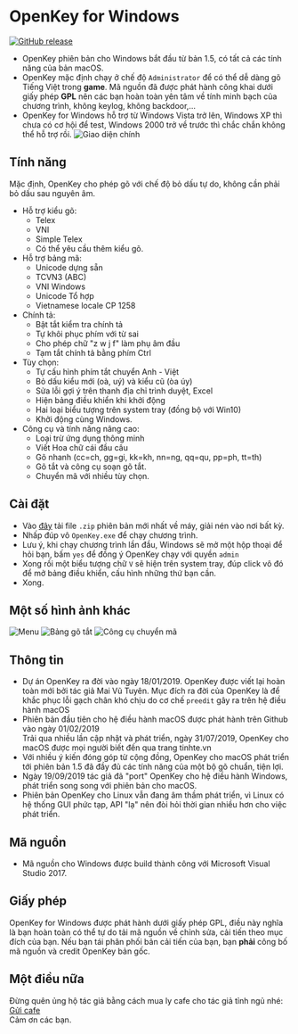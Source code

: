 # OpenKey for Windows
[![GitHub release](https://img.shields.io/github/v/release/tuyenvm/OpenKey.svg)](https://github.com/tuyenvm/OpenKey/releases/latest)
- OpenKey phiên bản cho Windows bắt đầu từ bản 1.5, có tất cả các tính năng của bản macOS.  
- OpenKey mặc định chạy ở chế độ `Administrator` để có thể dễ dàng gõ Tiếng Việt trong **game**. Mã nguồn đã được phát hành công khai dưới giấy phép **GPL** nên các bạn hoàn toàn yên tâm về tính minh bạch của chương trình, không keylog, không backdoor,...
- OpenKey for Windows hỗ trợ từ Windows Vista trở lên, Windows XP thì chưa có cơ hội để test, Windows 2000 trở về trước thì chắc chắn không thể hỗ trợ rồi.
![Giao diện chính](https://raw.githubusercontent.com/tuyenvm/tuyenvm.github.io/master/images/win32_1.png "Main UI")



## Tính năng
Mặc định, OpenKey cho phép gõ với chế độ bỏ dấu tự do, không cần phải bỏ dấu sau nguyên âm.
* Hỗ trợ kiểu gõ:
	* Telex
	* VNI
	* Simple Telex
	* Có thể yêu cầu thêm kiểu gõ.
* Hỗ trợ bảng mã:
	* Unicode dựng sẵn
	* TCVN3 (ABC)
	* VNI Windows
	* Unicode Tổ hợp
	* Vietnamese locale CP 1258
* Chính tả:
	* Bật tắt kiểm tra chính tả
	* Tự khôi phục phím với từ sai
	* Cho phép chữ "z w j f" làm phụ âm đầu
	* Tạm tắt chính tả bằng phím Ctrl
* Tùy chọn:
	* Tự cấu hình phím tắt chuyển Anh - Việt
	* Bỏ dấu kiểu mới (oà, uý) và kiểu cũ (òa úy)
	* Sửa lỗi gợi ý trên thanh địa chỉ trình duyệt, Excel
	* Hiện bảng điều khiển khi khởi động
	* Hai loại biểu tượng trên system tray (đồng bộ với Win10)
	* Khởi động cùng Windows.
* Công cụ và tính năng nâng cao:
	* Loại trừ ứng dụng thông minh
	* Viết Hoa chữ cái đầu câu
	* Gõ nhanh (cc=ch, gg=gi, kk=kh, nn=ng, qq=qu, pp=ph, tt=th)
	* Gõ tắt và công cụ soạn gõ tắt.
	* Chuyển mã với nhiều tùy chọn.

## Cài đặt
- Vào [đây](https://github.com/tuyenvm/OpenKey/releases/latest) tải file `.zip` phiên bản mới nhất về máy, giải nén vào nơi bất kỳ.
- Nhấp đúp vô `OpenKey.exe` để chạy chương trình.
- Lưu ý, khi chạy chương trình lần đầu, Windows sẽ mở một hộp thoại để hỏi bạn, bấm `yes` để đồng ý OpenKey chạy với quyền `admin`
- Xong rồi một biểu tượng chữ `V` sẽ hiện trên system tray, đúp click vô đó để mở bảng điều khiển, cấu hình những thứ bạn cần.
- Xong.
## Một số hình ảnh khác
![Menu](https://raw.githubusercontent.com/tuyenvm/tuyenvm.github.io/master/images/win32_5.png "Menu")
![Bảng gõ tắt](https://raw.githubusercontent.com/tuyenvm/tuyenvm.github.io/master/images/win32_2.png "Macro table")
![Công cụ chuyển mã](https://raw.githubusercontent.com/tuyenvm/tuyenvm.github.io/master/images/win32_3.png "Convert tool")

## Thông tin
- Dự án OpenKey ra đời vào ngày 18/01/2019. OpenKey được viết lại hoàn toàn mới bởi tác giả Mai Vũ Tuyên. Mục đích ra đời của OpenKey là để khắc phục lỗi gạch chân khó chịu do cơ chế `preedit` gây ra trên hệ điều hành macOS
- Phiên bản đầu tiên cho hệ điều hành macOS được phát hành trên Github vào ngày 01/02/2019  
Trải qua nhiều lần cập nhật và phát triển, ngày 31/07/2019, OpenKey cho macOS được mọi người biết đến qua trang tinhte.vn  
- Với nhiều ý kiến đóng góp từ cộng đồng, OpenKey cho macOS phát triển tới phiên bản 1.5 đã đầy đủ các tính năng của một bộ gõ chuẩn, tiện lợi.  
- Ngày 19/09/2019 tác giả đã "port" OpenKey cho hệ điều hành Windows, phát triển song song với phiên bản cho macOS.  
- Phiên bản OpenKey cho Linux vẫn đang âm thầm phát triển, vì Linux có hệ thống GUI phức tạp, API "lạ" nên đòi hỏi thời gian nhiều hơn cho việc phát triển.

## Mã nguồn
- Mã nguồn cho Windows được build thành công với Microsoft Visual Studio 2017.
## Giấy phép
OpenKey for Windows được phát hành dưới giấy phép GPL, điều này nghĩa là bạn hoàn toàn có thể tự do tải mã nguồn về chỉnh sửa, cải tiến theo mục đích của bạn. Nếu bạn tái phân phối bản cải tiến của bạn, bạn **phải** công bố mã nguồn và credit OpenKey bản gốc.

## Một điều nữa
Đừng quên ủng hộ tác giả bằng cách mua ly cafe cho tác giả tỉnh ngủ nhé: [Gửi cafe](https://paypal.me/tuyenmai)  
Cảm ơn các bạn.